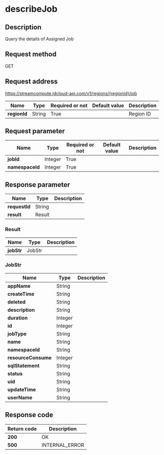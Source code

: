 # describeJob


## Description
Query the details of Assigned Job

## Request method
GET

## Request address
https://streamcompute.jdcloud-api.com/v1/regions/{regionId}/job

|Name|Type|Required or not|Default value|Description|
|---|---|---|---|---|
|**regionId**|String|True| |Region ID|

## Request parameter
|Name|Type|Required or not|Default value|Description|
|---|---|---|---|---|
|**jobId**|Integer|True| | |
|**namespaceId**|Integer|True| | |


## Response parameter
|Name|Type|Description|
|---|---|---|
|**requestId**|String| |
|**result**|Result| |


### Result
|Name|Type|Description|
|---|---|---|
|**jobStr**|JobStr| |
### JobStr
|Name|Type|Description|
|---|---|---|
|**appName**|String| |
|**createTime**|String| |
|**deleted**|String| |
|**description**|String| |
|**duration**|Integer| |
|**id**|Integer| |
|**jobType**|String| |
|**name**|String| |
|**namespaceId**|String| |
|**resourceConsume**|Integer| |
|**sqlStatement**|String| |
|**status**|String| |
|**uid**|String| |
|**updateTime**|String| |
|**userName**|String| |

## Response code
|Return code|Description|
|---|---|
|**200**|OK|
|**500**|INTERNAL_ERROR|
